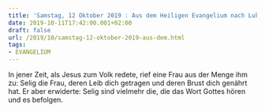 ```yaml
---
title: 'Samstag, 12 Oktober 2019 : Aus dem Heiligen Evangelium nach Lukas - Lk 11,27-28.'
date: 2019-10-11T17:42:00.001+02:00
draft: false
url: /2019/10/samstag-12-oktober-2019-aus-dem.html
tags: 
- EVANGELIUM
---
```


In jener Zeit, als Jesus zum Volk redete, rief eine Frau aus der Menge ihm zu: Selig die Frau, deren Leib dich getragen und deren Brust dich genährt hat. Er aber erwiderte: Selig sind vielmehr die, die das Wort Gottes hören und es befolgen.